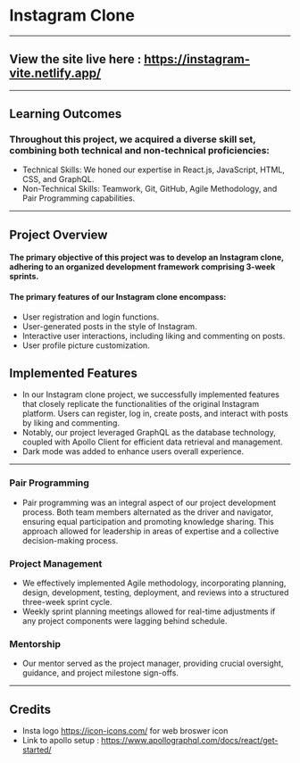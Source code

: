 # Instagram Clone
---
## View the site live here : https://instagram-vite.netlify.app/
---
## Learning Outcomes
### Throughout this project, we acquired a diverse skill set, combining both technical and non-technical proficiencies:
* Technical Skills: We honed our expertise in React.js, JavaScript, HTML, CSS, and GraphQL.
* Non-Technical Skills: Teamwork, Git, GitHub, Agile Methodology, and Pair Programming capabilities.
---
## Project Overview
#### The primary objective of this project was to develop an Instagram clone, adhering to an organized development framework comprising 3-week sprints.
#### The primary features of our Instagram clone encompass:
* User registration and login functions.
* User-generated posts in the style of Instagram.
* Interactive user interactions, including liking and commenting on posts.
* User profile picture customization.
## Implemented Features
* In our Instagram clone project, we successfully implemented features that closely replicate the functionalities of the original Instagram platform. Users can register, log in, create posts, and interact with posts by liking and commenting.
* Notably, our project leveraged GraphQL as the database technology, coupled with Apollo Client for efficient data retrieval and management.
* Dark mode was added to enhance users overall experience. 
---
### Pair Programming
* Pair programming was an integral aspect of our project development process. Both team members alternated as the driver and navigator, ensuring equal participation and promoting knowledge sharing. This approach allowed for leadership in areas of expertise and a collective decision-making process.
### Project Management
* We effectively implemented Agile methodology, incorporating planning, design, development, testing, deployment, and reviews into a structured three-week sprint cycle. 
* Weekly sprint planning meetings allowed for real-time adjustments if any project components were lagging behind schedule.
### Mentorship
* Our mentor served as the project manager, providing crucial oversight, guidance, and project milestone sign-offs.
---
## Credits
* Insta logo https://icon-icons.com/ for web broswer icon
* Link to apollo setup : https://www.apollographql.com/docs/react/get-started/

